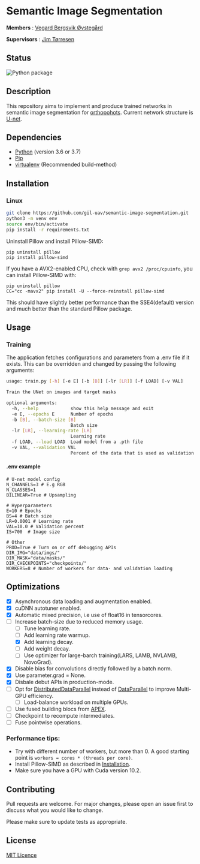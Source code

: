 # Semantic Image Segmentation
**Members** : <a href="https://github.com/vegovs">Vegard Bergsvik Øvstegård</a>

**Supervisors** : <a href="https://www.mn.uio.no/ifi/personer/vit/jimtoer/">Jim Tørresen</a>

## Status
![Python package](https://github.com/gil-uav/semantic-image-segmentation/workflows/Python%20package/badge.svg?branch=master)

## Description

This repository aims to implement and produce trained networks in semantic image segmentation for
[orthopohots](https://www.sciencedirect.com/topics/earth-and-planetary-sciences/orthophoto).
Current network structure is [U-net](https://lmb.informatik.uni-freiburg.de/people/ronneber/u-net/).

## Dependencies
* [Python](https://www.python.org/) (version 3.6 or 3.7)
* [Pip](https://virtualenv.pypa.io/en/latest/)
* [virtualenv](https://virtualenv.pypa.io/en/latest/) (Recommended build-method)

## Installation

### Linux

```bash
git clone https://github.com/gil-uav/semantic-image-segmentation.git
python3 -m venv env
source env/bin/activate
pip install -r requirements.txt
```
Uninstall Pillow and install Pillow-SIMD:
```
pip uninstall pillow
pip install pillow-simd
```
If you have a AVX2-enabled CPU, check with `grep avx2 /proc/cpuinfo`, you can install Pillow-SIMD with:
```
pip uninstall pillow
CC="cc -mavx2" pip install -U --force-reinstall pillow-simd
```
This should have slightly better performance than the SSE4(default) version and much better than the standard Pillow
 package.

## Usage

### Training
The application fetches configurations and parameters from a .env file if it exists.
This can be overridden and changed by passing the following arguments:

```bash
usage: train.py [-h] [-e E] [-b [B]] [-lr [LR]] [-f LOAD] [-v VAL]

Train the UNet on images and target masks

optional arguments:
  -h, --help            show this help message and exit
  -e E, --epochs E      Number of epochs
  -b [B], --batch-size [B]
                        Batch size
  -lr [LR], --learning-rate [LR]
                        Learning rate
  -f LOAD, --load LOAD  Load model from a .pth file
  -v VAL, --validation VAL
                        Percent of the data that is used as validation (0-100)
```

#### .env example
```
# U-net model config
N_CHANNELS=3 # E.g RGB
N_CLASSES=1
BILINEAR=True # Upsampling

# Hyperparameters
E=10 # Epochs
BS=4 # Batch size
LR=0.0001 # Learning rate
VAL=10.0 # Validation percent
IS=700  # Image size

# Other
PROD=True # Turn on or off debugging APIs
DIR_IMG="data/imgs/"
DIR_MASK="data/masks/"
DIR_CHECKPOINTS="checkpoints/"
WORKERS=8 # Number of workers for data- and validation loading
```

## Optimizations
- [x] Asynchronous data loading and augmentation enabled.
- [x] cuDNN autotuner enabled.
- [x] Automatic mixed precision, i.e use of float16 in tensorcores.
- [ ] Increase batch-size due to reduced memory usage.
    - [ ] Tune learning rate.
    - [ ] Add learning rate warmup.
    - [x] Add learning decay.
    - [ ] Add weight decay.
    - [ ] Use optimizer for large-barch training(LARS, LAMB, NVLAMB, NovoGrad).
- [x] Disable bias for convolutions directly followed by a batch norm.
- [x] Use parameter.grad = None.
- [x] Disbale debut APIs in production-mode.
- [ ] Opt for [DistributedDataParallel](https://pytorch.org/docs/stable/generated/torch.nn.parallel.DistributedDataParallel.html)
instead of [DataParallel](https://pytorch.org/docs/stable/generated/torch.nn.DataParallel.html) to improve Multi-GPU efficiency.
    - [ ] Load-balance workload on multiple GPUs.
- [ ] Use fused building blocs from [APEX](https://github.com/NVIDIA/apex).
- [ ] Checkpoint to recompute intermediates.
- [ ] Fuse pointwise operations.

### Performance tips:
* Try with different number of workers, but more than 0. A good starting point
is `workers = cores * (threads per core)`.
* Install Pillow-SIMD as described in [Installation](#installation).
* Make sure you have a GPU with Cuda version 10.2.

## Contributing
Pull requests are welcome. For major changes, please open an issue first to discuss what you would like to change.

Please make sure to update tests as appropriate.

## License
[MIT Licence](https://github.com/gil-uav/semantic-image-segmentation/blob/master/LICENSE)
